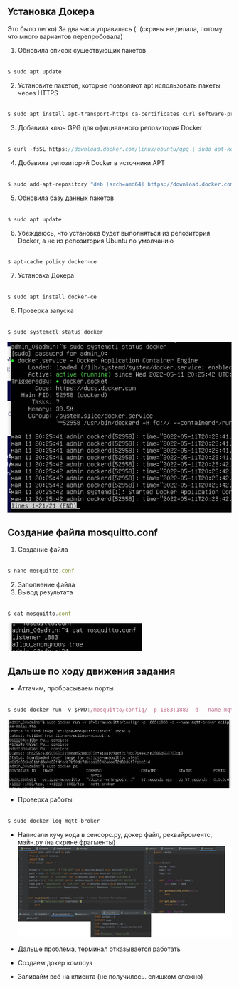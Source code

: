 ## Установка Докера
Это было легко) За два часа управилась (:
(скрины не делала, потому что много вариантов перепробовала)
1. Обновила список существующих пакетов
```javascript

$ sudo apt update

```
2. Установите пакетов, которые позволяют apt использовать пакеты через HTTPS
```javascript

$ sudo apt install apt-transport-https ca-certificates curl software-properties-common

```
3. Добавила ключ GPG для официального репозитория Docker
```javascript

$ curl -fsSL https://download.docker.com/linux/ubuntu/gpg | sudo apt-key add -

```
4. Добавила репозиторий Docker в источники APT
```javascript

$ sudo add-apt-repository "deb [arch=amd64] https://download.docker.com/linux/ubuntu focal stable"

```
5. Обновила базу данных пакетов
```javascript

$ sudo apt update

```
6. Убеждаюсь, что установка будет выполняться из репозитория Docker, а не из репозитория Ubuntu по умолчанию
```javascript

$ apt-cache policy docker-ce

```
7. Установка Докера
```javascript

$ sudo apt install docker-ce

```
8. Проверка запуска
```javascript

$ sudo systemctl status docker

```
![info](/assets/images/Check_Docker.jpg)

## Создание файла mosquitto.conf
1. Создание файла
```javascript

$ nano mosquitto.conf

```
2. Заполнение файла
3. Вывод результата
```javascript

$ cat mosquitto.conf

```
![info](/assets/images/Mosquitto.conf.jpg)

## Дальше по ходу движения задания
- Аттачим, пробрасываем порты
```javascript

$ sudo docker run -v $PWD:/mosquitto/config/ -p 1883:1883 -d --name mqtt-broker eclipse-mosquitto

```
![info](/assets/images/Create.jpg)
- Проверка работы
```javascript

$ sudo docker log mqtt-broker

```
- Написали кучу кода в сенсорс.ру, докер файл, реквайроментс, мэйн.ру (на скрине фрагменты)
![info](/assets/images/Codes.jpg)

- Дальше проблема, терминал отказывается работать 
- Создаем докер компоуз
- Заливайм всё на клиента (не получилось. слишком сложно)





